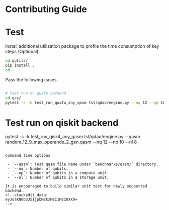 # Contributing Guide

# Test

Install additional utilization package to profile the time consumption of key steps (Optional).
```bash
cd qutils/
pip install .
cd -
```

Pass the following cases
```bash

# Test run on quafu backend
cd qcs/
pytest -s -k test_run_quafu_any_qasm tst/qdao/engine.py --nq 12 --np 10 --nl 8 --qasm random_12_9_max_operands_2_gen.qasm
```
# Test run on qiskit backend
pytest -s -k test_run_qiskit_any_qasm tst/qdao/engine.py --qasm random_12_9_max_operands_2_gen.qasm --nq 12 --np 10 --nl 8
```

Command line options

 - `--qasm`: Test qasm file name under `benchmarks/qasm/` directory.
 - `--nq`: Number of qubits.
 - `--np`: Number of qubits in a compute unit.
 - `--nl`: Number of qubits in a storage unit.

It is encouraged to build similar unit test for newly supported backend. 
<!--stackedit_data:
eyJoaXN0b3J5IjpbMzkxMzI1MzI0XX0=
-->